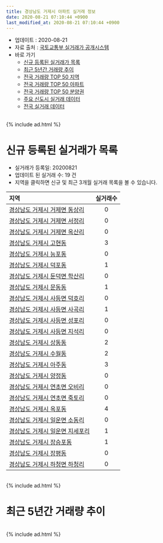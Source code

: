 ```yaml
---
title: 경상남도 거제시 아파트 실거래 정보
date: 2020-08-21 07:10:44 +0900
last_modified_at: 2020-08-21 07:10:44 +0900
---
```


* 업데이트 : 2020-08-21
* 자료 출처 : [국토교통부 실거래가 공개시스템](http://rt.molit.go.kr)
* 바로 가기
    * [신규 등록된 실거래가 목록](#신규-등록된-실거래가-목록)
    * [최근 5년간 거래량 추이](#최근-5년간-거래량-추이)
    * [전국 거래량 TOP 50 지역](https://inasie.github.io/apt-trade-info/최근-3개월-전국에서-가장-거래가-많이-발생한-지역)
    * [전국 거래량 TOP 50 아파트](https://inasie.github.io/apt-trade-info/최근-3개월-전국에서-가장-거래가-많이-발생한-아파트)
    * [전국 거래량 TOP 50 분양권](https://inasie.github.io/apt-trade-info/최근-3개월-전국에서-가장-거래가-많이-발생한-분양권)
    * [주요 신도시 실거래 데이터](https://inasie.github.io/apt-trade-info/주요-신도시)
    * [전국 실거래 데이터](https://inasie.github.io/apt-trade-info/전국)

<br>
{% include ad.html %}
<br>

# 신규 등록된 실거래가 목록
* 실거래가 등록일: 20200821
* 업데이트 된 실거래 수: 19 건
* 지역을 클릭하면 신규 및 최근 3개월 실거래 목록을 볼 수 있습니다.


|지역|실거래수|
|:---|:---:|
|[경상남도 거제시 거제면 동상리](https://inasie.github.io/apt-trade-info/경상남도-거제시-거제면-동상리)|0|
|[경상남도 거제시 거제면 서정리](https://inasie.github.io/apt-trade-info/경상남도-거제시-거제면-서정리)|0|
|[경상남도 거제시 거제면 옥산리](https://inasie.github.io/apt-trade-info/경상남도-거제시-거제면-옥산리)|0|
|[경상남도 거제시 고현동](https://inasie.github.io/apt-trade-info/경상남도-거제시-고현동)|3|
|[경상남도 거제시 능포동](https://inasie.github.io/apt-trade-info/경상남도-거제시-능포동)|0|
|[경상남도 거제시 덕포동](https://inasie.github.io/apt-trade-info/경상남도-거제시-덕포동)|1|
|[경상남도 거제시 둔덕면 학산리](https://inasie.github.io/apt-trade-info/경상남도-거제시-둔덕면-학산리)|0|
|[경상남도 거제시 문동동](https://inasie.github.io/apt-trade-info/경상남도-거제시-문동동)|1|
|[경상남도 거제시 사등면 덕호리](https://inasie.github.io/apt-trade-info/경상남도-거제시-사등면-덕호리)|0|
|[경상남도 거제시 사등면 사곡리](https://inasie.github.io/apt-trade-info/경상남도-거제시-사등면-사곡리)|1|
|[경상남도 거제시 사등면 성포리](https://inasie.github.io/apt-trade-info/경상남도-거제시-사등면-성포리)|0|
|[경상남도 거제시 사등면 지석리](https://inasie.github.io/apt-trade-info/경상남도-거제시-사등면-지석리)|0|
|[경상남도 거제시 상동동](https://inasie.github.io/apt-trade-info/경상남도-거제시-상동동)|2|
|[경상남도 거제시 수월동](https://inasie.github.io/apt-trade-info/경상남도-거제시-수월동)|2|
|[경상남도 거제시 아주동](https://inasie.github.io/apt-trade-info/경상남도-거제시-아주동)|3|
|[경상남도 거제시 양정동](https://inasie.github.io/apt-trade-info/경상남도-거제시-양정동)|0|
|[경상남도 거제시 연초면 오비리](https://inasie.github.io/apt-trade-info/경상남도-거제시-연초면-오비리)|0|
|[경상남도 거제시 연초면 죽토리](https://inasie.github.io/apt-trade-info/경상남도-거제시-연초면-죽토리)|0|
|[경상남도 거제시 옥포동](https://inasie.github.io/apt-trade-info/경상남도-거제시-옥포동)|4|
|[경상남도 거제시 일운면 소동리](https://inasie.github.io/apt-trade-info/경상남도-거제시-일운면-소동리)|0|
|[경상남도 거제시 일운면 지세포리](https://inasie.github.io/apt-trade-info/경상남도-거제시-일운면-지세포리)|1|
|[경상남도 거제시 장승포동](https://inasie.github.io/apt-trade-info/경상남도-거제시-장승포동)|1|
|[경상남도 거제시 장평동](https://inasie.github.io/apt-trade-info/경상남도-거제시-장평동)|0|
|[경상남도 거제시 하청면 하청리](https://inasie.github.io/apt-trade-info/경상남도-거제시-하청면-하청리)|0|


<br>
{% include ad.html %}
<br>

# 최근 5년간 거래량 추이


<div style="width:100%;">
    <canvas id="deal_progress" height="200"></canvas>
</div>

<script>
new Chart(document.getElementById("deal_progress"), {
    type: 'line',
    data: {
        labels: ['201508','201509','201510','201511','201512','201601','201602','201603','201604','201605','201606','201607','201608','201609','201610','201611','201612','201701','201702','201703','201704','201705','201706','201707','201708','201709','201710','201711','201712','201801','201802','201803','201804','201805','201806','201807','201808','201809','201810','201811','201812','201901','201902','201903','201904','201905','201906','201907','201908','201909','201910','201911','201912','202001','202002','202003','202004','202005','202006','202007','202008'],
        datasets: [{
            label: '매매',
            pointRadius: 1,
            data: [221, 246, 300, 270, 239, 255, 210, 368, 248, 125, 151, 132, 238, 208, 246, 224, 179, 186, 239, 284, 186, 214, 244, 238, 186, 155, 160, 212, 200, 221, 235, 308, 280, 352, 233, 209, 173, 180, 278, 328, 251, 240, 304, 359, 225, 211, 158, 156, 227, 179, 202, 208, 379, 355, 313, 216, 309, 378, 820, 323, 51],
            borderColor: "rgba(255, 201, 14, 1)",
            backgroundColor: "rgba(255, 201, 14, 0.5)",
            fill: false,
            lineTension: 0
        },{
            label: '전월세',
            pointRadius: 1,
            data: [117, 165, 173, 148, 157, 253, 175, 198, 170, 160, 162, 260, 230, 224, 256, 218, 215, 228, 282, 281, 267, 244, 227, 251, 222, 207, 203, 254, 254, 302, 282, 277, 281, 280, 271, 249, 251, 238, 260, 233, 209, 312, 284, 265, 252, 252, 210, 228, 216, 215, 208, 286, 378, 300, 323, 438, 286, 238, 269, 226, 48],
            borderColor: "rgba(0, 141, 185, 1)",
            backgroundColor: "rgba(0, 141, 185, 0.5)",
            fill: false,
            lineTension: 0
        }
        ]
    },
    options: {
        responsive: true,
        title: {
            display: false
        },
        tooltips: {
            mode: 'index',
            intersect: false
        },
        hover: {
            mode: 'nearest',
            intersect: true
        },
        scales: {
            xAxes: [{
                display: true,
                scaleLabel: {
                    display: true,
                    labelString: '년/월'
                }
            }],
            yAxes: [{
                display: true,
                ticks: {
                    suggestedMin: 0,
                },
                scaleLabel: {
                    display: true,
                    labelString: '실거래 수'
                }
            }]
        }
    }
});

</script>


<br>
{% include ad.html %}
<br>

